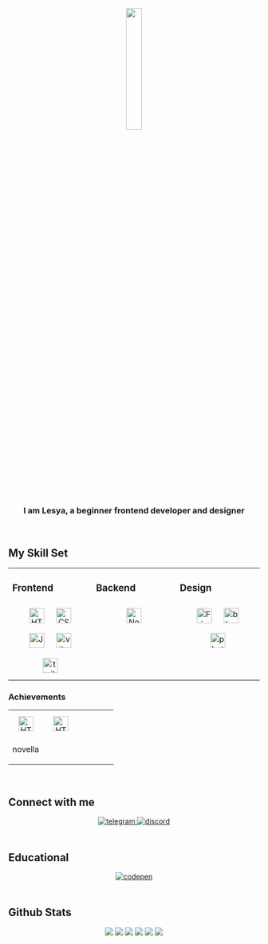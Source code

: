 <div align="center">
<img src="https://opis-cdn.tinkoffjournal.ru/mercury/18-cats-mem.0rdvn3uwtipw..gif" align="center" style="width: 25%" />
</div>  


### <div align="center">I am Lesya, a beginner frontend developer and designer</div>  
  

<br/>  


## My Skill Set  
<table><tr><td valign="top" width="33%">


### Frontend  
<div align="center" justify-content="center" display ="flex">  
<a href="https://en.wikipedia.org/wiki/HTML5" target="_blank"><img style="margin: 10px" src="https://img.shields.io/badge/html5-%23E34F26.svg?style=for-the-badge&logo=html5&logoColor=white" alt="HTML5" height="30" /></a>  
<a href="https://www.w3schools.com/css/" target="_blank"><img style="margin: 10px" src="https://img.shields.io/badge/css3-%231572B6.svg?style=for-the-badge&logo=css3" alt="CSS3" height="30" /></a>
<a href="https://www.javascript.com/" target="_blank"><img style="margin: 10px" src="https://img.shields.io/badge/javascript-%23323330.svg?style=for-the-badge&logo=javascript&logoColor=%23F7DF1E" alt="JavaScript" height="30" /></a>  
<a href="https://vite.dev/" target="_blank"><img style="margin: 10px" src="https://img.shields.io/badge/vite-%23646CFF.svg?style=for-the-badge&logo=vite&logoColor=white" alt="vite" height="30" /></a>
<a href="https://tailwindcss.com/" target="_blank"><img style="margin: 10px" src="https://img.shields.io/badge/tailwindcss-%23646CFF.svg?style=for-the-badge&logo=tailwindcss" alt="tailwindcss" height="30" /></a>   
</div>
</td><td valign="top" width="33%">



### Backend  
<div align="center">  
<a href="https://nodejs.org/" target="_blank"><img style="margin: 10px" src="https://img.shields.io/badge/node.js-6DA55F?style=for-the-badge&logo=node.js&logoColor=white" alt="Node.js" height="30" /></a>  
</div>

</td><td valign="top" width="33%">



### Design  
<div align="center">  
<a href="https://www.figma.com/" target="_blank"><img style="margin: 10px" src="https://img.shields.io/badge/figma-%23F24E1E.svg?style=for-the-badge&logo=figma&logoColor=white" alt="Figma" height="30" /></a>  
<a href="https://www.blender.org/" target="_blank"><img style="margin: 10px" src="https://img.shields.io/badge/blender-%2331A8FF.svg?style=for-the-badge&logo=blender" alt="blender" height="30" /></a>  
<a href="https://img.shields.io/badge/adobe%20photoshop-%2331A8FF.svg?style=for-the-badge&logo=adobe%20photoshop" target="_blank"><img style="margin: 10px" src="https://img.shields.io/badge/photoshop-%2331A8FF.svg?style=for-the-badge&logo=photoshop" alt="photoshop" height="30" /></a>  
</div>

</td></tr></table> 

### Achievements
<table><tr><td valign="top" width="33%">
<div align="center" justify-content="center" display ="flex">  
<a href="https://en.wikipedia.org/wiki/HTML5" target="_blank"><img style="margin: 10px" src="https://img.shields.io/badge/html5-%23E34F26.svg?style=for-the-badge&logo=html5&logoColor=white" alt="HTML5" height="30" /></a> 
</div>
  <p>novella</p>
  </td><td valign="top" width="33%">
  <div align="center" justify-content="center" display ="flex">  
<a href="https://en.wikipedia.org/wiki/HTML5" target="_blank"><img style="margin: 10px" src="https://img.shields.io/badge/html5-%23E34F26.svg?style=for-the-badge&logo=html5&logoColor=white" alt="HTML5" height="30" /></a> 
</div>
    </td><td valign="top" width="33%">
</td></tr></table>

<br/>  


## Connect with me  
<div align="center">
<a href="https://t.me/Shadowtav" target="_blank">
<img src=https://img.shields.io/badge/telegram-%23131417.svg?&style=for-the-badge&logo=telegram alt=telegram style="margin-bottom: 5px;" />
</a>  
<a href="" target="_blank">
<img src=https://img.shields.io/badge/discord-%23E34F26.svg?style=for-the-badge&logo=discord alt=discord style="margin-bottom: 5px;" />
</a> 
</div>  
  
<br/>  

## Educational  
<div align="center">
<a href="https://codepen.com/Lesyalys" target="_blank">
<img src=https://img.shields.io/badge/codepen-%23131417.svg?&style=for-the-badge&logo=codepen alt=codepen style="margin-bottom: 5px;" />
</a>  
</div>  
  
<br/>  


## Github Stats  
  <div align="center">
      <img src = "https://github.com/user-attachments/assets/bd7b0e82-198c-4ab6-b7ca-800fd7169fb9">
      <img src="http://github-profile-summary-cards.vercel.app/api/cards/profile-details?username=Lesyalys&theme=nord_dark">
      <img src="http://github-profile-summary-cards.vercel.app/api/cards/repos-per-language?username=Lesyalys&theme=nord_dark">
      <img src="http://github-profile-summary-cards.vercel.app/api/cards/most-commit-language?username=Lesyalys&theme=nord_dark">
      <img src="http://github-profile-summary-cards.vercel.app/api/cards/stats?username=Lesyalys&theme=nord_dark">
      <img src="http://github-profile-summary-cards.vercel.app/api/cards/productive-time?username=Lesyalys&theme=nord_dark&utcOffset=8">
    </div> 

<br/>  

  


